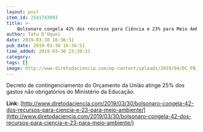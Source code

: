 ```yaml
---
layout: post
item_id: 2541743993
title: >-
    Bolsonaro congela 42% dos recursos para Ciência e 23% para Meio Ambiente
author: Tatu D'Oquei
date: 2019-03-30 16:36:51
pub_date: 2019-03-30 16:36:51
time_added: 2019-03-30 23:39:33
category: 
tags: []
image: http://www.diretodaciencia.com/wp-content/uploads/2019/04/DC_FB_og.jpg
---
```


Decreto de contingenciamento do Orçamento da União atinge 25% dos gastos não obrigatórios do Ministério da Educação.

**Link:** [http://www.diretodaciencia.com/2019/03/30/bolsonaro-congela-42-dos-recursos-para-ciencia-e-23-para-meio-ambiente/](http://www.diretodaciencia.com/2019/03/30/bolsonaro-congela-42-dos-recursos-para-ciencia-e-23-para-meio-ambiente/)

